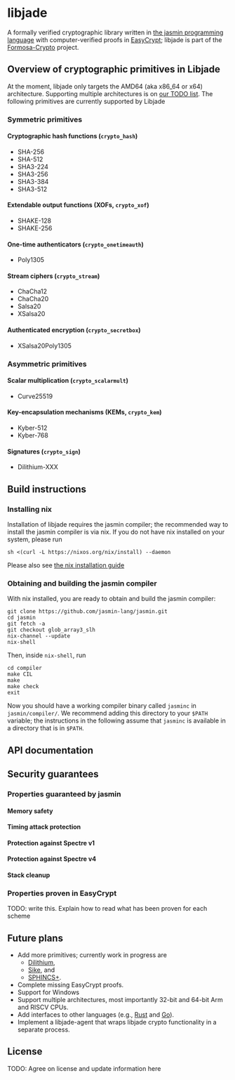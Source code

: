# libjade

A formally verified cryptographic library written in 
[the jasmin programming language](https://github.com/jasmin-lang/jasmin)
with computer-verified proofs in [EasyCrypt](https://github.com/EasyCrypt/easycrypt);
libjade is part of the [Formosa-Crypto](https://formosa-crypto.org) project.

## Overview of cryptographic primitives in Libjade

At the moment, libjade only targets the AMD64 (aka x86\_64 or x64) architecture.
Supporting multiple architectures is on [our TODO list](#future-plans). 
The following primitives are currently supported by Libjade

### Symmetric primitives

#### Cryptographic hash functions (`crypto_hash`)
* SHA-256
* SHA-512
* SHA3-224
* SHA3-256
* SHA3-384
* SHA3-512

#### Extendable output functions (XOFs, `crypto_xof`)
* SHAKE-128
* SHAKE-256

#### One-time authenticators (`crypto_onetimeauth`)
* Poly1305

#### Stream ciphers (`crypto_stream`)
* ChaCha12
* ChaCha20
* Salsa20
* XSalsa20

#### Authenticated encryption (`crypto_secretbox`)
* XSalsa20Poly1305

### Asymmetric primitives

#### Scalar multiplication (`crypto_scalarmult`)
* Curve25519

#### Key-encapsulation mechanisms (KEMs, `crypto_kem`)
* Kyber-512
* Kyber-768

#### Signatures (`crypto_sign`)
* Dilithium-XXX


## Build instructions

### Installing nix
Installation of libjade requires the jasmin compiler; 
the recommended way to install the jasmin compiler is via nix. 
If you do not have nix installed on your system, please run
```
sh <(curl -L https://nixos.org/nix/install) --daemon
```
Please also see [the nix installation guide](https://nixos.org/download.html)

### Obtaining and building the jasmin compiler
With nix installed, you are ready to obtain and build the jasmin compiler:
```
git clone https://github.com/jasmin-lang/jasmin.git
cd jasmin
git fetch -a
git checkout glob_array3_slh
nix-channel --update
nix-shell 
```
Then, inside `nix-shell`, run
```
cd compiler
make CIL
make
make check
exit
```
Now you should have a working compiler binary called `jasminc` in `jasmin/compiler/`.
We recommend adding this directory to your `$PATH` variable; the instructions in the
following assume that `jasminc` is available in a directory that is in `$PATH`.

## API documentation

## Security guarantees

### Properties guaranteed by jasmin

#### Memory safety

#### Timing attack protection

#### Protection against Spectre v1

#### Protection against Spectre v4

#### Stack cleanup

### Properties proven in EasyCrypt

TODO: write this.
Explain how to read what has been proven for each scheme

## Future plans

* Add more primitives; currently work in progress are
  - [Dilithium](https://pq-crystals.org/dilithium/),
  - [Sike](https://sike.org/), and
  - [SPHINCS+](https://sphincs.org).
* Complete missing EasyCrypt proofs.
* Support for Windows
* Support multiple architectures, most importantly 32-bit and 64-bit Arm and RISCV CPUs.
* Add interfaces to other languages (e.g., [Rust](https://www.rust-lang.org/) and [Go](https://go.dev/)).
* Implement a libjade-agent that wraps libjade crypto functionality in a separate process.

## License
TODO: Agree on license and update information here
